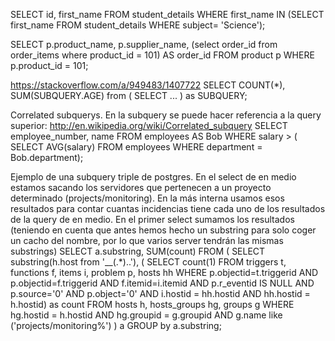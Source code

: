 SELECT id, first_name 
FROM student_details 
WHERE first_name IN (SELECT first_name 
FROM student_details 
WHERE subject= 'Science');


SELECT p.product_name, p.supplier_name, (select order_id from order_items where product_id = 101) AS order_id 
FROM product p 
WHERE p.product_id = 101;


https://stackoverflow.com/a/949483/1407722
SELECT COUNT(*), SUM(SUBQUERY.AGE) from
(
  SELECT ...
) as SUBQUERY;


Correlated subquerys.
En la subquery se puede hacer referencia a la query superior: http://en.wikipedia.org/wiki/Correlated_subquery
SELECT employee_number, name
FROM employees AS Bob
WHERE salary > (
  SELECT AVG(salary)
  FROM employees
  WHERE department = Bob.department);



Ejemplo de una subquery triple de postgres.
En el select de en medio estamos sacando los servidores que pertenecen a un proyecto determinado (projects/monitoring).
En la más interna usamos esos resultados para contar cuantas incidencias tiene cada uno de los resultados de la query de en medio.
En el primer select sumamos los resultados (teniendo en cuenta que antes hemos hecho un substring para solo coger un cacho del nombre, por lo que varios server tendrán las mismas substrings)
SELECT a.substring, SUM(count) FROM (
  SELECT
     substring(h.host from '__(.*)\.\.'),
     (
       SELECT count(1)
         FROM triggers t,
           functions f,
           items i,
           problem p,
           hosts hh
         WHERE p.objectid=t.triggerid
           AND p.objectid=f.triggerid
           AND f.itemid=i.itemid
           AND p.r_eventid IS NULL
           AND p.source='0'
           AND p.object='0'
           AND i.hostid = hh.hostid
           AND hh.hostid = h.hostid) as count
     FROM
       hosts h,
       hosts_groups hg,
       groups g
     WHERE
       hg.hostid = h.hostid AND
       hg.groupid = g.groupid AND
       g.name like ('projects/monitoring%')
) a GROUP by a.substring;
